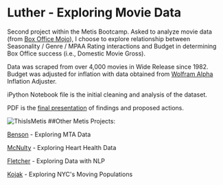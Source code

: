 # Luther - Exploring Movie Data

Second project within the Metis Bootcamp. Asked to analyze movie data (from [Box Office Mojo](http://www.boxofficemojo.com/ "Box Office Mojo")), I choose to explore relationship between Seasonality / Genre / MPAA Rating interactions and Budget in determining Box Office success (i.e., Domestic Movie Gross). 

Data was scraped from over 4,000 movies in Wide Release since 1982. Budget was adjusted for inflation with data obtained from [Wolfram Alpha](https://www.wolframalpha.com/ "Wolfram Alpha") Inflation Adjuster.

iPython Notebook file is the initial cleaning and analysis of the dataset.

PDF is the [final presentation](http://www.slideshare.net/JessFreaner/luther-presentation-47482095 "Slideshare") of findings and proposed actions.

![ThisIsMetis](https://cloud.githubusercontent.com/assets/9892419/7356548/e1a3b3ac-ecf6-11e4-8fb6-be39f563742e.jpg) 
##Other Metis Projects:

[Benson](http://jessicafreaner.github.io/Benson/ "Exploring MTA Data") - Exploring MTA Data

[McNulty](http://jessicafreaner.github.io/McNulty/ "Exploring Heart Health Data") - Exploring Heart Health Data

[Fletcher](http://jessicafreaner.github.io/Fletcher/ "Exploring Data with NLP") - Exploring Data with NLP

[Kojak](http://jessicafreaner.github.io/Kojak/ "Exploring NYC's Moving Populations") - Exploring NYC's Moving Populations
